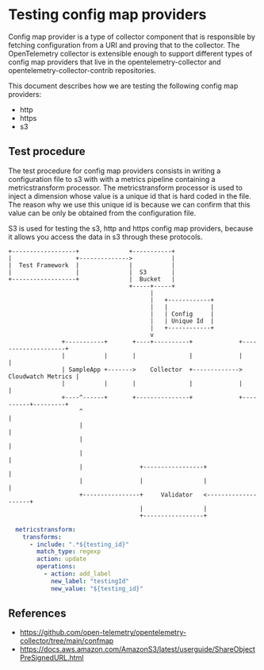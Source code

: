 # Testing config map providers

Config map provider is a type of collector component that is responsible by
fetching configuration from a URI and proving that to the collector. The
OpenTelemetry collector is extensible enough to support different types of
config map providers that live in the opentelemetry-collector and opentelemetry-collector-contrib
repositories.

This document describes how we are testing the following config map providers:
* http
* https
* s3

## Test procedure

The test procedure for config map providers consists in writing a configuration
file to s3 with with a metrics pipeline containing a metricstransform processor. The metricstransform processor is
used to inject a dimension whose value is a unique id that is hard coded in the file. The reason why we use this
unique id is because we can confirm that this value can be only be obtained from the configuration file.

S3 is used for testing the s3, http and https config map providers, because it allows you access the data in s3 through these
protocols.

```
+------------------+              +-----------+
|                  +-------------->           |
|  Test Framework  |              |           |
|                  |              |  S3       |
+------------------+              |  Bucket   |
                                  +-----+-----+
                                        |
                                        |   +------------+
                                        |   |            |
                                        |   | Config     |
                                        |   | Unique Id  |
                                        |   +------------+
                                        v
               +-----------+       +----+----------+             +--------------------+
               |           |       |               |             |                    |
               | SampleApp +------->    Collector  +-------------> Cloudwatch Metrics |
               |           |       |               |             |                    |
               +----^------+       +---------------+             +----------+---------+
                    ^                                                       |
                    |                                                       |
                    |                                                       |
                    |                                                       |
                    |                +-----------------+                    |
                    |                |                 |                    |
                    +----------------+     Validator   <--------------------+
                                     |                 |
                                     +-----------------+
```

```yaml
  metricstransform:
    transforms:
      - include: ".*${testing_id}"
        match_type: regexp
        action: update
        operations:
          - action: add_label
            new_label: "testingId"
            new_value: "${testing_id}"
```

## References
* https://github.com/open-telemetry/opentelemetry-collector/tree/main/confmap
* https://docs.aws.amazon.com/AmazonS3/latest/userguide/ShareObjectPreSignedURL.html

